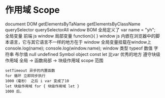 # 作用域 Scope
document DOM
    getElementsByTaName
    getElementsByClassName
    querySelector
    querySelectorAll
window BOM
    全局定义了 var name = "yh";
    全局变量 前端 js window
    局部变量 function(){ }
    window js 内嵌在浏览器中的脚本语言，它与其它语言不一样的地方在于 window
    全局变量挂载在window上
    console.log(name); console.log(window.name);
    window 类型 typeof 
    数值 字符串 布尔值 null undefined Symbol object
    const let 比var 优秀的地方 遵守块级作用域
    全局 -> 函数局部 -> 块级作用域
    scope 范围

    setTimeout 异步的内置函数
    for 循环 立即同步执行
    1000（毫秒） 之后 i var 变成了10
    let 块级作用域 for { 块级作用域 let }
    1000 后，